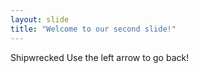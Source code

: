 ```yaml
---
layout: slide
title: "Welcome to our second slide!"
---
```

Shipwrecked
Use the left arrow to go back!
